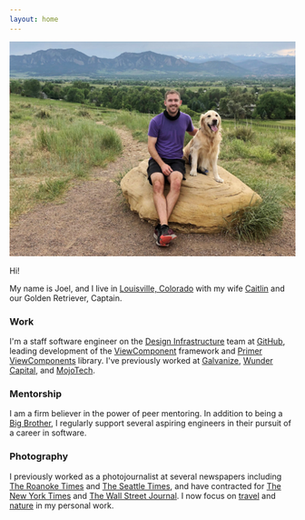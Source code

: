```yaml
---
layout: home
---
```


![Joel Hawksley and dog Captain at Davidson Mesa in Louisville, Colorado](/img/about/joel.jpg)

Hi!

My name is Joel, and I live in [Louisville, Colorado](http://louisvilleco.gov/) with my wife [Caitlin](https://www.caitlinhawksley.com) and our Golden Retriever, Captain.

### Work

I'm a staff software engineer on the [Design Infrastructure](https://primer.style) team at [GitHub](https://github.com/joelhawksley), leading development of the [ViewComponent](https://github.com/github/view_component) framework and [Primer ViewComponents](https://github.com/primer/view_components) library. I've previously worked at [Galvanize](https://www.galvanize.com/), [Wunder Capital](https://www.wundercapital.com), and [MojoTech](https://www.mojotech.com).

### Mentorship

I am a firm believer in the power of peer mentoring. In addition to being a [Big Brother](https://biglittlecolorado.org/), I regularly support several aspiring engineers in their pursuit of a career in software.

### Photography

I previously worked as a photojournalist at several newspapers including [The Roanoke Times](https://roanoke.com/) and [The Seattle Times](https://www.seattletimes.com/), and have contracted for [The New York Times](https://www.nytimes.com) and [The Wall Street Journal](https://www.wsj.com). I now focus on [travel](https://www.hawksleyvisuals.com/travel) and [nature](https://www.hawksleyvisuals.com/nature) in my personal work.
